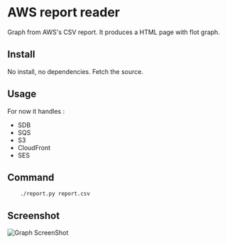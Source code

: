 AWS report reader
=================

Graph from AWS's CSV report. It produces a HTML page with flot graph.

Install
-------

No install, no dependencies. Fetch the source.

Usage
-----

For now it handles :

 * SDB
 * SQS
 * S3
 * CloudFront
 * SES

Command
-------

		./report.py report.csv

Screenshot
----------

![Graph ScreenShot](raw/master/report_example.png "Graph sample")